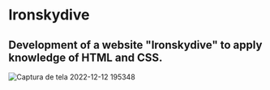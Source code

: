 # Ironskydive


## Development of a website "Ironskydive" to apply knowledge of HTML and CSS.

![Captura de tela 2022-12-12 195348](https://user-images.githubusercontent.com/99607827/207131538-2f528fd2-861a-4225-be3a-fff7180a1b47.png)
